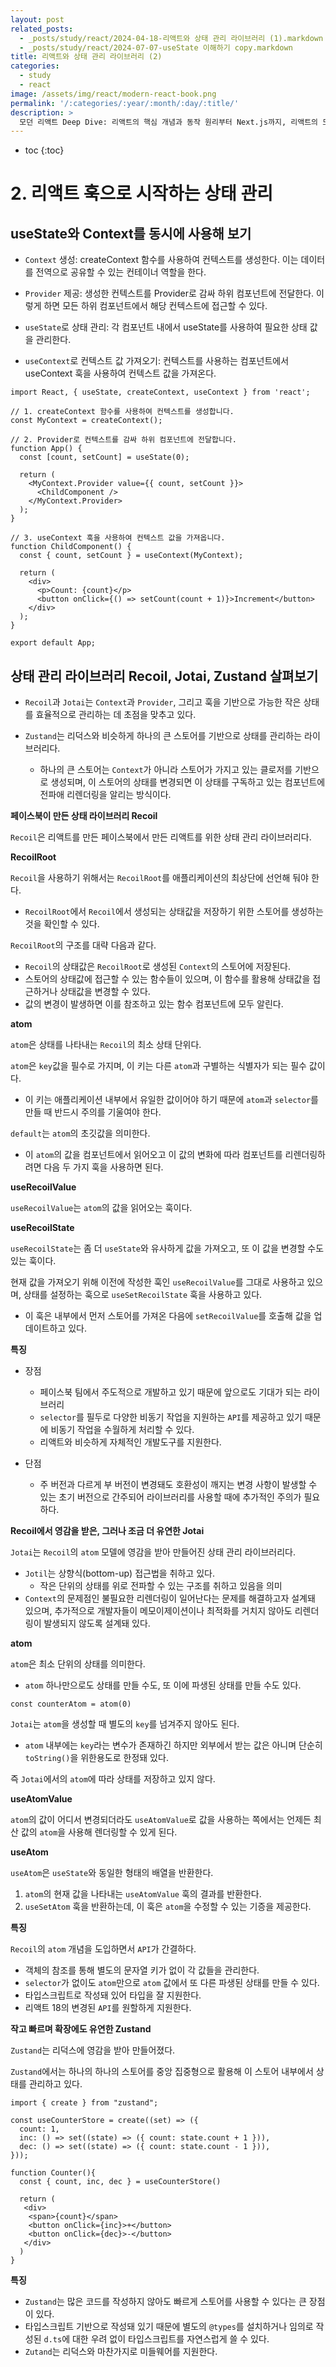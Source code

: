 ```yaml
---
layout: post
related_posts:
  - _posts/study/react/2024-04-18-리액트와 상태 관리 라이브러리 (1).markdown
  - _posts/study/react/2024-07-07-useState 이해하기 copy.markdown
title: 리액트와 상태 관리 라이브러리 (2)
categories:
  - study
  - react
image: /assets/img/react/modern-react-book.png
permalink: '/:categories/:year/:month/:day/:title/'
description: >
  모던 리액트 Deep Dive: 리액트의 핵심 개념과 동작 원리부터 Next.js까지, 리액트의 모든 것 - 05장 리액트와 상태 관리 라이브러리 (2)
---
```


* toc
{:toc}

# 2. 리액트 훅으로 시작하는 상태 관리

## useState와 Context를 동시에 사용해 보기

- `Context` 생성: createContext 함수를 사용하여 컨텍스트를 생성한다. 이는 데이터를 전역으로 공유할 수 있는 컨테이너 역할을 한다.

- `Provider` 제공: 생성한 컨텍스트를 Provider로 감싸 하위 컴포넌트에 전달한다. 이렇게 하면 모든 하위 컴포넌트에서 해당 컨텍스트에 접근할 수 있다.

- `useState`로 상태 관리: 각 컴포넌트 내에서 useState를 사용하여 필요한 상태 값을 관리한다.

- `useContext`로 컨텍스트 값 가져오기: 컨텍스트를 사용하는 컴포넌트에서 useContext 훅을 사용하여 컨텍스트 값을 가져온다.

```tsx
import React, { useState, createContext, useContext } from 'react';

// 1. createContext 함수를 사용하여 컨텍스트를 생성합니다.
const MyContext = createContext();

// 2. Provider로 컨텍스트를 감싸 하위 컴포넌트에 전달합니다.
function App() {
  const [count, setCount] = useState(0);

  return (
    <MyContext.Provider value={{ count, setCount }}>
      <ChildComponent />
    </MyContext.Provider>
  );
}

// 3. useContext 훅을 사용하여 컨텍스트 값을 가져옵니다.
function ChildComponent() {
  const { count, setCount } = useContext(MyContext);

  return (
    <div>
      <p>Count: {count}</p>
      <button onClick={() => setCount(count + 1)}>Increment</button>
    </div>
  );
}

export default App;
```

## 상태 관리 라이브러리 Recoil, Jotai, Zustand 살펴보기

- `Recoil`과 `Jotai`는 `Context`과 `Provider`, 그리고 훅을 기반으로 가능한 작은 상태를 효율적으로 관리하는 데 초점을 맞추고 있다.

- `Zustand`는 리덕스와 비슷하게 하나의 큰 스토어를 기반으로 상태를 관리하는 라이브러리다.
	- 하나의 큰 스토어는 `Context`가 아니라 스토어가 가지고 있는 클로저를 기반으로 생성되며, 이 스토어의 상태를 변경되면 이 상태를 구독하고 있는 컴포넌트에 전파애 리렌더링을 알리는 방식이다.

<strong class="green_">페이스북이 만든 상태 라이브러리 Recoil</strong>

`Recoil`은 리액트를 만든 페이스북에서 만든 리액트를 위한 상태 관리 라이브러리다.

<strong class="purple_">RecoilRoot</strong>

`Recoil`을 사용하기 위해서는 `RecoilRoot`를 애플리케이션의 최상단에 선언해 둬야 한다.

- `RecoilRoot`에서 `Recoil`에서 생성되는 상태값을 저장하기 위한 스토어를 생성하는 것을 확인할 수 있다.

`RecoilRoot`의 구조를 대략 다음과 같다.

- `Recoil`의 상태값은 `RecoilRoot`로 생성된 `Context`의 스토어에 저장된다.
- 스토어의 상태값에 접근할 수 있는 함수들이 있으며, 이 함수를 활용해 상태값을 접근하거나 상태값을 변경할 수 있다.
- 값의 변경이 발생하면 이를 참조하고 있는 함수 컴포넌트에 모두 알린다.

<strong class="purple_">atom</strong>

`atom`은 상태를 나타내는 `Recoil`의 최소 상태 단위다.

`atom`은 `key`값을 필수로 가지며, 이 키는 다른 `atom`과 구별하는 식별자가 되는 필수 값이다.
- 이 키는 애플리케이션 내부에서 유일한 값이어야 하기 때문에 `atom`과 `selector`를 만들 때 반드시 주의를 기울여야 한다.

`default`는 `atom`의 초깃값을 의미한다.
- 이 `atom`의 값을 컴포넌트에서 읽어오고 이 값의 변화에 따라 컴포넌트를 리렌더링하려면 다음 두 가지 훅을 사용하면 된다.

<strong class="purple_">useRecoilValue</strong>

`useRecoilValue`는 `atom`의 값을 읽어오는 훅이다.

<strong class="purple_">useRecoilState</strong>

`useRecoilState`는 좀 더 `useState`와 유사하게 값을 가져오고, 또 이 값을 변경할 수도 있는 훅이다.

현재 값을 가져오기 위해 이전에 작성한 훅인 `useRecoilValue`를 그대로 사용하고 있으며, 상태를 설정하는 훅으로 `useSetRecoilState` 훅을 사용하고 있다. 
- 이 훅은 내부에서 먼저 스토어를 가져온 다음에 `setRecoilValue`를 호출해 값을 업데이트하고 있다.

<strong class="purple_">특징</strong>

- 장점
	- 페이스북 팀에서 주도적으로 개발하고 있기 때문에 앞으로도 기대가 되는 라이브러리
	- `selector`를 필두로 다양한 비동기 작업을 지원하는 `API`를 제공하고 있기 때문에 비동기 작업을 수월하게 처리할 수 있다.
	- 리액트와 비슷하게 자체적인 개발도구를 지원한다.

- 단점
	- 주 버전과 다르게 부 버전이 변경돼도 호환성이 깨지는 변경 사항이 발생할 수 있는 초기 버전으로 간주되어 라이브러리를 사용할 때에 추가적인 주의가 필요하다.


<strong class="green_">Recoil에서 영감을 받은, 그러나 조금 더 유연한 Jotai</strong>

`Jotai`는 `Recoil`의 `atom` 모델에 영감을 받아 만들어진 상태 관리 라이브러리다.

- `Jotil`는 상향식(bottom-up) 접근법을 취하고 있다.
	- 작은 단위의 상태를 위로 전파할 수 있는 구조를 취하고 있음을 의미
- `Context`의 문제점인 불필요한 리렌더링이 일어난다는 문제를 해결하고자 설계돼 있으며, 추가적으로 개발자들이 메모이제이션이나 최적화를 거치지 않아도 리렌더링이 발생되지 않도록 설계돼 있다.

<strong class="purple_">atom</strong>

`atom`은 최소 단위의 상태를 의미한다.

- `atom` 하나만으로도 상태를 만들 수도, 또 이에 파생된 상태를 만들 수도 있다.

```tsx
const counterAtom = atom(0)
```

`Jotai`는 `atom`을 생성할 때 별도의 `key`를 넘겨주지 않아도 된다.

- `atom` 내부에는 `key`라는 변수가 존재하긴 하지만 외부에서 받는 값은 아니며 단순히 `toString()`을 위한용도로 한정돼 있다.

즉 `Jotai`에서의 `atom`에 따라 상태를 저장하고 있지 않다.

<strong class="purple_">useAtomValue</strong>

`atom`의 값이 어디서 변경되더라도 `useAtomValue`로 값을 사용하는 쪽에서는 언제든 최산 값의 `atom`을 사용해 렌더링할 수 있게 된다.

<strong class="purple_">useAtom</strong>

`useAtom`은 `useState`와 동일한 형태의 배열을 반환한다. 

1. `atom`의 현재 값을 나타내는 `useAtomValue` 훅의 결과를 반환한다.
2. `useSetAtom` 훅을 반환하는데, 이 훅은 `atom`을 수정할 수 있는 기증을 제공한다.

<strong class="purple_">특징</strong>

`Recoil`의 `atom` 개념을 도입하면서 `API`가 간결하다.

- 객체의 참조를 통해 별도의 문자열 키가 없이 각 값들을 관리한다.
- `selector`가 없이도 `atom`만으로 `atom` 값에서 또 다른 파생된 상태를 만들 수 있다.
- 타입스크립트로 작성돼 있어 타입을 잘 지원한다.
- 리액트 18의 변경된 `API`를 원할하게 지원한다.

<strong class="green_">작고 빠르며 확장에도 유연한 Zustand</strong>

`Zustand`는 리덕스에 영감을 받아 만들어졌다.

`Zustand`에서는 하나의 하나의 스토어를 중앙 집중형으로 활용해 이 스토어 내부에서 상태를 관리하고 있다.

```tsx
import { create } from "zustand";

const useCounterStore = create((set) => ({
  count: 1,
  inc: () => set((state) => ({ count: state.count + 1 })),
  dec: () => set((state) => ({ count: state.count - 1 })),
}));

function Counter(){
  const { count, inc, dec } = useCounterStore()

  return (
   <div>
    <span>{count}</span>
    <button onClick={inc}>+</button>
    <button onClick={dec}>-</button>
   </div>
  )
}
```

<strong class="purple_">특징</strong>

- `Zustand`는 많은 코드를 작성하지 않아도 빠르게 스토어를 사용할 수 있다는 큰 장점이 있다.
- 타입스크립트 기반으로 작성돼 있기 때문에 별도의 `@types`를 설치하거나 임의로 작성된 `d.ts`에 대한 우려 없이 타입스크립트를 자연스럽게 쓸 수 있다.
- `Zutand`는 리덕스와 마찬가지로 미들웨어를 지원한다.